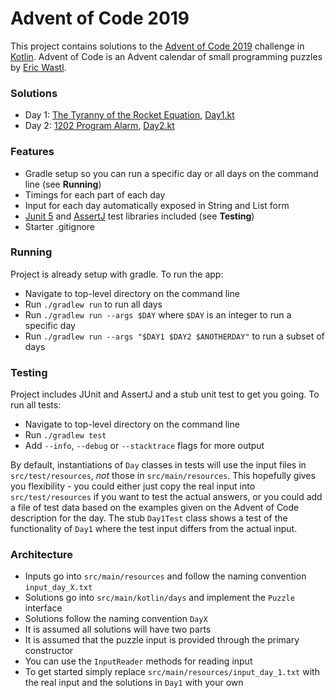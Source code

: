 # Advent of Code 2019

This project contains solutions to the [Advent of Code 2019](https://adventofcode.com/2019) challenge in [Kotlin](https://kotlinlang.org/). 
Advent of Code is an Advent calendar of small programming puzzles by [Eric Wastl](http://was.tl/).

### Solutions

- Day 1: [The Tyranny of the Rocket Equation](https://adventofcode.com/2019/day/1), [Day1.kt](https://github.com/andilau/advent-of-code-2019/blob/main/src/main/kotlin/days/Day1.kt)
- Day 2: [1202 Program Alarm](https://adventofcode.com/2019/day/2), [Day2.kt](https://github.com/andilau/advent-of-code-2019/blob/main/src/main/kotlin/days/Day2.kt)

### Features

* Gradle setup so you can run a specific day or all days on the command line (see **Running**)
* Timings for each part of each day
* Input for each day automatically exposed in String and List form
* [Junit 5](https://junit.org/junit5/) and [AssertJ](https://assertj.github.io/doc/) test libraries included (see **Testing**)
* Starter .gitignore

### Running

Project is already setup with gradle. To run the app:

* Navigate to top-level directory on the command line
* Run `./gradlew run` to run all days
* Run `./gradlew run --args $DAY` where `$DAY` is an integer to run a specific day
* Run `./gradlew run --args "$DAY1 $DAY2 $ANOTHERDAY"` to run a subset of days

### Testing

Project includes JUnit and AssertJ and a stub unit test to get you going. To run all tests:

* Navigate to top-level directory on the command line
* Run `./gradlew test`
* Add `--info`, `--debug` or `--stacktrace` flags for more output

By default, instantiations of `Day` classes in tests will use the input files in `src/test/resources`, _not_ those
in `src/main/resources`. This hopefully gives you flexibility - you could either just copy the real input
into `src/test/resources` if you want to test the actual answers, or you could add a file of test data based on the
examples given on the Advent of Code description for the day. The stub `Day1Test` class shows a test of the
functionality of `Day1` where the test input differs from the actual input.

### Architecture

* Inputs go into `src/main/resources` and follow the naming convention `input_day_X.txt`
* Solutions go into `src/main/kotlin/days` and implement the `Puzzle` interface
* Solutions follow the naming convention `DayX`
* It is assumed all solutions will have two parts
* It is assumed that the puzzle input is provided through the primary constructor
* You can use the `InputReader` methods for reading input
* To get started simply replace `src/main/resources/input_day_1.txt` with the real input and the solutions in `Day1` with your own